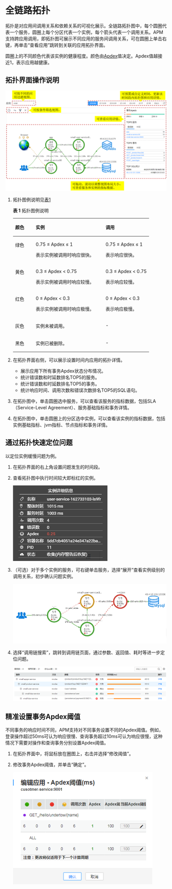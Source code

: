 # 全链路拓扑<a name="apm_02_0007"></a>

拓扑是对应用间调用关系和依赖关系的可视化展示。全链路拓扑图中，每个圆圈代表一个服务，圆圈上每个分区代表一个实例，每个箭头代表一个调用关系。APM支持跨应用调用，即拓扑图可展示不同应用的服务间调用关系，可在圆圈上单击右键，再单击“查看应用”跳转到关联的应用拓扑界面。

圆圈上的不同颜色代表该实例的健康程度。颜色由[Apdex](http://support.huaweicloud.com/productdesc-apm/apm_06_0002.html)值决定。Apdex值越接近1，表示应用越健康。

## 拓扑界面操作说明<a name="sada7a026aaf442088d380bbc1f6e6eab"></a>

![](figures/拓扑界面.png)

1.  拓扑图例说明见[表1](#tf620eeefc075429b9c1251eb5f583344)

    **表 1**  拓扑图例说明

    <a name="tf620eeefc075429b9c1251eb5f583344"></a>
    <table><thead align="left"><tr id="r826dbedecbb145069b30296b1990b34e"><th class="cellrowborder" valign="top" width="15.1%" id="mcps1.2.4.1.1"><p id="a30c9bd9e885c4bd398ee0caeb7c089ad"><a name="a30c9bd9e885c4bd398ee0caeb7c089ad"></a><a name="a30c9bd9e885c4bd398ee0caeb7c089ad"></a>颜色</p>
    </th>
    <th class="cellrowborder" valign="top" width="51.38%" id="mcps1.2.4.1.2"><p id="a509aa671ab334851aae420c89a5f56a7"><a name="a509aa671ab334851aae420c89a5f56a7"></a><a name="a509aa671ab334851aae420c89a5f56a7"></a>实例</p>
    </th>
    <th class="cellrowborder" valign="top" width="33.52%" id="mcps1.2.4.1.3"><p id="a0f4abf5079f14073ae3cf7ba1cd8558d"><a name="a0f4abf5079f14073ae3cf7ba1cd8558d"></a><a name="a0f4abf5079f14073ae3cf7ba1cd8558d"></a>调用</p>
    </th>
    </tr>
    </thead>
    <tbody><tr id="r67dee38df3594c5e8733411417a9daff"><td class="cellrowborder" valign="top" width="15.1%" headers="mcps1.2.4.1.1 "><p id="a20007e2aac5c4f17a6bf927b674cc75d"><a name="a20007e2aac5c4f17a6bf927b674cc75d"></a><a name="a20007e2aac5c4f17a6bf927b674cc75d"></a>绿色</p>
    </td>
    <td class="cellrowborder" valign="top" width="51.38%" headers="mcps1.2.4.1.2 "><p id="abb439eb9105e4d3681fcf65c72e97070"><a name="abb439eb9105e4d3681fcf65c72e97070"></a><a name="abb439eb9105e4d3681fcf65c72e97070"></a>0.75 ≤ Apdex ≤ 1</p>
    <p id="a47a1c188a3e846b281deeb7340349b9f"><a name="a47a1c188a3e846b281deeb7340349b9f"></a><a name="a47a1c188a3e846b281deeb7340349b9f"></a>表示实例被调用时响应很快。</p>
    </td>
    <td class="cellrowborder" valign="top" width="33.52%" headers="mcps1.2.4.1.3 "><p id="acacb832b97784c3dbc81a62897da3585"><a name="acacb832b97784c3dbc81a62897da3585"></a><a name="acacb832b97784c3dbc81a62897da3585"></a>0.75 ≤ Apdex ≤ 1</p>
    <p id="a62a88356f552480287ae5177fe436e06"><a name="a62a88356f552480287ae5177fe436e06"></a><a name="a62a88356f552480287ae5177fe436e06"></a>表示响应很快。</p>
    </td>
    </tr>
    <tr id="r7778bfedb14b4d07834e3df1d590c31b"><td class="cellrowborder" valign="top" width="15.1%" headers="mcps1.2.4.1.1 "><p id="a0464b55c679a4249bc2c216e214ffd66"><a name="a0464b55c679a4249bc2c216e214ffd66"></a><a name="a0464b55c679a4249bc2c216e214ffd66"></a>黄色</p>
    </td>
    <td class="cellrowborder" valign="top" width="51.38%" headers="mcps1.2.4.1.2 "><p id="aeea7c3d7222c4d68be42941791a27734"><a name="aeea7c3d7222c4d68be42941791a27734"></a><a name="aeea7c3d7222c4d68be42941791a27734"></a>0.3 ≤ Apdex &lt; 0.75</p>
    <p id="a38fcf49d57a84e5e946721889564c5fe"><a name="a38fcf49d57a84e5e946721889564c5fe"></a><a name="a38fcf49d57a84e5e946721889564c5fe"></a>表示实例被调用时响应较慢。</p>
    </td>
    <td class="cellrowborder" valign="top" width="33.52%" headers="mcps1.2.4.1.3 "><p id="a756b99fec6d3499c8a7bd8a2e6a2a866"><a name="a756b99fec6d3499c8a7bd8a2e6a2a866"></a><a name="a756b99fec6d3499c8a7bd8a2e6a2a866"></a>0.3 ≤ Apdex &lt; 0.75</p>
    <p id="ae380e0b898a3416ea68ec520ecf373b9"><a name="ae380e0b898a3416ea68ec520ecf373b9"></a><a name="ae380e0b898a3416ea68ec520ecf373b9"></a>表示响应较慢。</p>
    </td>
    </tr>
    <tr id="rdfa8c7fd96f54c3ea0855c17cf3f09bb"><td class="cellrowborder" valign="top" width="15.1%" headers="mcps1.2.4.1.1 "><p id="a98c145796f824309992a62e79ee4476d"><a name="a98c145796f824309992a62e79ee4476d"></a><a name="a98c145796f824309992a62e79ee4476d"></a>红色</p>
    </td>
    <td class="cellrowborder" valign="top" width="51.38%" headers="mcps1.2.4.1.2 "><p id="a395179354afb4517bf7f20250ad20c97"><a name="a395179354afb4517bf7f20250ad20c97"></a><a name="a395179354afb4517bf7f20250ad20c97"></a>0 ≤ Apdex &lt; 0.3</p>
    <p id="a219a56a7a475403b89492bb96be3be0e"><a name="a219a56a7a475403b89492bb96be3be0e"></a><a name="a219a56a7a475403b89492bb96be3be0e"></a>表示实例被调用时响应极慢。</p>
    </td>
    <td class="cellrowborder" valign="top" width="33.52%" headers="mcps1.2.4.1.3 "><p id="a4960d9624c3d4cc28d5b015ff6717e12"><a name="a4960d9624c3d4cc28d5b015ff6717e12"></a><a name="a4960d9624c3d4cc28d5b015ff6717e12"></a>0 ≤ Apdex &lt; 0.3</p>
    <p id="ac58a39d71d0c41a5bc0c17009a53e9e5"><a name="ac58a39d71d0c41a5bc0c17009a53e9e5"></a><a name="ac58a39d71d0c41a5bc0c17009a53e9e5"></a>表示响应极慢。</p>
    </td>
    </tr>
    <tr id="r751d0ffa17cb42fc95f24ea5f77a9689"><td class="cellrowborder" valign="top" width="15.1%" headers="mcps1.2.4.1.1 "><p id="a6d0c1205e3294481a5f044379472d92b"><a name="a6d0c1205e3294481a5f044379472d92b"></a><a name="a6d0c1205e3294481a5f044379472d92b"></a>灰色</p>
    </td>
    <td class="cellrowborder" valign="top" width="51.38%" headers="mcps1.2.4.1.2 "><p id="abb49bd69a7594c75a51af77dece0443f"><a name="abb49bd69a7594c75a51af77dece0443f"></a><a name="abb49bd69a7594c75a51af77dece0443f"></a>实例未被调用。</p>
    </td>
    <td class="cellrowborder" valign="top" width="33.52%" headers="mcps1.2.4.1.3 "><p id="a0a6178b3720e4256a13c751db4d3de61"><a name="a0a6178b3720e4256a13c751db4d3de61"></a><a name="a0a6178b3720e4256a13c751db4d3de61"></a>-</p>
    </td>
    </tr>
    <tr id="r9a858f9fd94a4234a84e821cce85d71a"><td class="cellrowborder" valign="top" width="15.1%" headers="mcps1.2.4.1.1 "><p id="ad69e891c72e842eaa543fd5d67c60209"><a name="ad69e891c72e842eaa543fd5d67c60209"></a><a name="ad69e891c72e842eaa543fd5d67c60209"></a>黑色</p>
    </td>
    <td class="cellrowborder" valign="top" width="51.38%" headers="mcps1.2.4.1.2 "><p id="aac633b257f21494b82ebb892a23be0ab"><a name="aac633b257f21494b82ebb892a23be0ab"></a><a name="aac633b257f21494b82ebb892a23be0ab"></a>实例已被删除。</p>
    </td>
    <td class="cellrowborder" valign="top" width="33.52%" headers="mcps1.2.4.1.3 "><p id="a5e6b52ea48ec4202992cffe8b89ec902"><a name="a5e6b52ea48ec4202992cffe8b89ec902"></a><a name="a5e6b52ea48ec4202992cffe8b89ec902"></a>-</p>
    </td>
    </tr>
    </tbody>
    </table>

2.  在拓扑界面右侧，可以展示设置时间内应用的拓扑详情。
    -   展示应用下所有事务Apdex状态分布情况。
    -   统计错误数和时延数排名TOP5的服务。
    -   统计错误数和时延数排名TOP5的事务。
    -   统计响应时间、调用次数和错误次数排名TOP5的SQL语句。

3.  在拓扑图中，单击圆圈选中服务，可以查看该服务的指标数据，包括SLA（Service-Level Agreement）、服务基础指标和事务详情。
4.  在拓扑图中，单击圆圈上的分区选中实例，可以查看该实例的指标数据，包括实例基础指标、jvm指标、节点指标和事务详情。

## 通过拓扑快速定位问题<a name="s8f0cde54c96f4885934e6aaf473267c2"></a>

以定位实例缓慢问题为例。

1.  在拓扑界面的右上角设置问题发生的时间段。
2.  查看拓扑图中执行时间较大即标红的实例。

    ![](figures/实例详细信息.png)

3.  （可选）对于多个实例的服务，可右键单击服务，选择“展开”查看实例级别的调用关系，初步确认问题实例。

    ![](figures/应用诊断-拓扑.png)

4.  选择“调用链搜索”，跳转到调用链页面，通过参数、返回值、耗时等进一步定位问题。

    ![](figures/应用诊断-调用链.png)


## 精准设置事务Apdex阈值<a name="section87397535015"></a>

不同事务的响应时间不同，APM支持对不同事务设置不同的Apdex阈值。例如，登录操作超过50ms可认为响应很慢、查询事务超过10ms可认为响应很慢，这种情况下需要对操作和查询事务分别设置Apdex阈值。

1.  在拓扑界面中，将鼠标放在圈图上，右击并选择“修改阈值”。
2.  修改事务Apdex阈值，并单击“确定”。

    ![](figures/编辑Apdex阈值.png)


